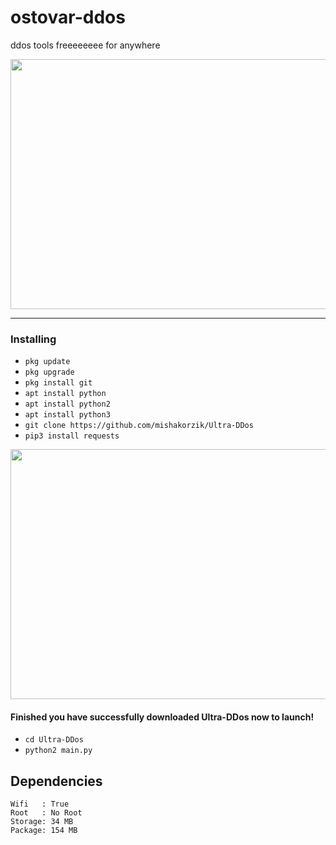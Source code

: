 # ostovar-ddos
ddos tools freeeeeeee for anywhere

<img src="https://github.com/user-attachments/assets/9a29b97d-cb1c-47c9-a5c3-7475be9170ce" width="600" height="400" />

----

### Installing

* `pkg update`
* `pkg upgrade`
* `pkg install git`
* `apt install python`
* `apt install python2`
* `apt install python3`
* `git clone https://github.com/mishakorzik/Ultra-DDos`
* `pip3 install requests`

<img src="https://github.com/user-attachments/assets/6a237d13-910d-4b10-9519-3cdf2c50f13e" width="600" height="400" />

#### Finished you have successfully downloaded Ultra-DDos now to launch!

* `cd Ultra-DDos`
* `python2 main.py`


## Dependencies

```
Wifi   : True
Root   : No Root
Storage: 34 MB
Package: 154 MB
```
